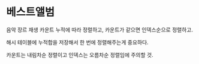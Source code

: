 # 베스트앨범

음악 장르 재생 카운트 누적에 따라 정렬하고, 카운트가 같으면 인덱스순으로 정렬하고.

해시 테이블에 누적합을 저장해서 한 번에 정렬해주는게 중요하다.

카운트는 내림차순 정렬이고 인덱스는 오름차순 정렬임에 주의할 것.
